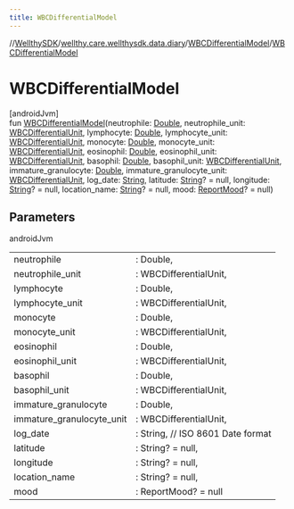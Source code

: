 ```yaml
---
title: WBCDifferentialModel
---
```

//[WellthySDK](../../../index.html)/[wellthy.care.wellthysdk.data.diary](../index.html)/[WBCDifferentialModel](index.html)/[WBCDifferentialModel](-w-b-c-differential-model.html)



# WBCDifferentialModel



[androidJvm]\
fun [WBCDifferentialModel](-w-b-c-differential-model.html)(neutrophile: [Double](https://kotlinlang.org/api/latest/jvm/stdlib/kotlin/-double/index.html), neutrophile_unit: [WBCDifferentialUnit](../-w-b-c-differential-unit/index.html), lymphocyte: [Double](https://kotlinlang.org/api/latest/jvm/stdlib/kotlin/-double/index.html), lymphocyte_unit: [WBCDifferentialUnit](../-w-b-c-differential-unit/index.html), monocyte: [Double](https://kotlinlang.org/api/latest/jvm/stdlib/kotlin/-double/index.html), monocyte_unit: [WBCDifferentialUnit](../-w-b-c-differential-unit/index.html), eosinophil: [Double](https://kotlinlang.org/api/latest/jvm/stdlib/kotlin/-double/index.html), eosinophil_unit: [WBCDifferentialUnit](../-w-b-c-differential-unit/index.html), basophil: [Double](https://kotlinlang.org/api/latest/jvm/stdlib/kotlin/-double/index.html), basophil_unit: [WBCDifferentialUnit](../-w-b-c-differential-unit/index.html), immature_granulocyte: [Double](https://kotlinlang.org/api/latest/jvm/stdlib/kotlin/-double/index.html), immature_granulocyte_unit: [WBCDifferentialUnit](../-w-b-c-differential-unit/index.html), log_date: [String](https://kotlinlang.org/api/latest/jvm/stdlib/kotlin/-string/index.html), latitude: [String](https://kotlinlang.org/api/latest/jvm/stdlib/kotlin/-string/index.html)? = null, longitude: [String](https://kotlinlang.org/api/latest/jvm/stdlib/kotlin/-string/index.html)? = null, location_name: [String](https://kotlinlang.org/api/latest/jvm/stdlib/kotlin/-string/index.html)? = null, mood: [ReportMood](../-report-mood/index.html)? = null)



## Parameters


androidJvm

| | |
|---|---|
| neutrophile | : Double, |
| neutrophile_unit | : WBCDifferentialUnit, |
| lymphocyte | : Double, |
| lymphocyte_unit | : WBCDifferentialUnit, |
| monocyte | : Double, |
| monocyte_unit | : WBCDifferentialUnit, |
| eosinophil | : Double, |
| eosinophil_unit | : WBCDifferentialUnit, |
| basophil | : Double, |
| basophil_unit | : WBCDifferentialUnit, |
| immature_granulocyte | : Double, |
| immature_granulocyte_unit | : WBCDifferentialUnit, |
| log_date | : String, // ISO 8601 Date format |
| latitude | : String? = null, |
| longitude | : String? = null, |
| location_name | : String? = null, |
| mood | : ReportMood? = null |




